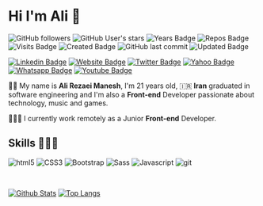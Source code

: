 # Hi I'm Ali 👋
![GitHub followers](https://img.shields.io/github/followers/alirezaeimanesh?style=flat&color=0969da)
![GitHub User's stars](https://img.shields.io/github/stars/alirezaeimanesh?style=flat&color=fe9600)
![Years Badge](https://badges.pufler.dev/years/alirezaeimanesh?style=flat&color=cf222e)
![Repos Badge](https://badges.pufler.dev/repos/alirezaeimanesh?style=flat&color=0550ae)
![Visits Badge](https://badges.pufler.dev/visits/alirezaeimanesh/alirezaeimanesh?style=flat&color=218bff)
![Created Badge](https://badges.pufler.dev/created/alirezaeimanesh/alirezaeimanesh?style=flat&color=8250df)
![GitHub last commit](https://img.shields.io/github/last-commit/alirezaeimanesh/alirezaeimanesh?style=flat&color=40c463)
![Updated Badge](https://badges.pufler.dev/updated/alirezaeimanesh/alirezaeimanesh?style=flat&color=ffee4a)

[![Linkedin Badge](https://img.shields.io/badge/-alirezaeimanesh-blue?style=flat&logo=Linkedin&logoColor=white&link=https://www.linkedin.com/in/alirezaeimanesh/)](https://www.linkedin.com/in/alirezaeimanesh/)
[![Website Badge](https://img.shields.io/badge/-alirezaeimanesh.ir-4c51bf?style=flat&logo=Google-Chrome&logoColor=white&link=https://alirezaeimanesh.ir)](https://alirezaeimanesh.ir)
[![Twitter Badge](https://img.shields.io/badge/-alirezaeimanesh-1ca0f1?style=flat&labelColor=1ca0f1&logo=twitter&logoColor=white&link=https://twitter.com/alirezaeimanesh)](https://twitter.com/alirezaeimanesh)
<a href="mailto:alirezaimanesh@yahoo.com" target="_black"><img alt="Yahoo Badge" src="https://img.shields.io/badge/-alirezaimanesh-9644F4?&style=flat&logo=Yahoo&logoColor=white" title="Yahoo Badge" /></a>
<a href="https://api.whatsapp.com/send?phone=+989392584849&amp;text=%D8%B3%D9%84%D8%A7%D9%85%20%D8%AE%D9%88%D8%A8%DB%8C%D8%9F&amp;source=&amp;data=&amp;app_absent=" target="_black"><img alt="Whatsapp Badge" src="https://img.shields.io/badge/-alirezaeimanesh-40c463?&style=flat&logo=Whatsapp&logoColor=white" title="Whatsapp Badge" /></a>
<a href="https://www.youtube.com/alirezaeimanesh" target="_black"><img alt="Youtube Badge" src="https://img.shields.io/badge/-alirezaimanesh-cf222e?&style=flat&logo=Youtube&logoColor=white" title="Youtube Badge" /></a>
<p>🧔🏻 My name is <b>Ali Rezaei Manesh</b>, I'm 21 years old, 🇮🇷 <b>Iran</b> graduated in software engineering and I'm also a <b>Front-end</b> Developer passionate about technology, music and games.</p>

👨🏻‍💻 I currently work remotely as a Junior <b>Front-end</b> Developer.

## Skills 👨🏻‍💻

<p>
  <img alt="html5" src="https://img.shields.io/badge/-HTML5-E34F26?style=flat-square&logo=html5&logoColor=white" />
  <img alt="CSS3" src="https://img.shields.io/badge/-CSS3-0969da?style=flat-square&logo=CSS3&logoColor=white" />
  <img alt="Bootstrap" src="https://img.shields.io/badge/-Bootstrap-8250df?style=flat-square&logo=bootstrap&logoColor=white" />
  <img alt="Sass" src="https://img.shields.io/badge/-Sass-CC6699?style=flat-square&logo=sass&logoColor=white" />
  <img alt="Javascript" src="https://img.shields.io/badge/-Javascript-EFD81D?style=flat-square&logo=javascript&logoColor=white" />
  <img alt="git" src="https://img.shields.io/badge/-Git-F05032?style=flat-square&logo=git&logoColor=white" />
</p>

<br/>

[![Github Stats](https://github-readme-stats.vercel.app/api?username=alirezaeimanesh&hide_border=true&show_icons=true&line_height=40&include_all_commits=true&count_private=true&&bg_color=30,e96443,904e95&title_color=fff&text_color=fff&icon_color=fff)](https://github.com/anuraghazra/github-readme-stats)
[![Top Langs](https://github-readme-stats.vercel.app/api/top-langs/?username=alirezaeimanesh&hide_border=true&bg_color=30,e96443,904e95&title_color=fff&text_color=fff&icon_color=fff)](https://github.com/anuraghazra/github-readme-stats)
